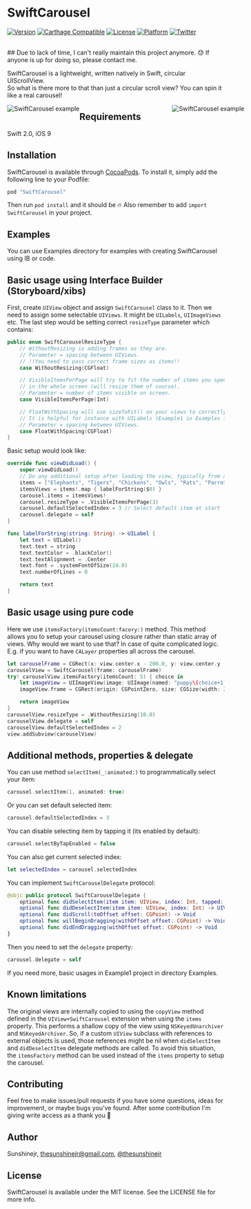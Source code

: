 # SwiftCarousel

[![Version](https://img.shields.io/cocoapods/v/SwiftCarousel.svg?style=flat)](http://cocoapods.org/pods/SwiftCarousel)
[![Carthage Compatible](https://img.shields.io/badge/Carthage-compatible-4BC51D.svg?style=flat)](https://github.com/Carthage/Carthage)
[![License](https://img.shields.io/cocoapods/l/SwiftCarousel.svg?style=flat)](http://cocoapods.org/pods/SwiftCarousel)
[![Platform](https://img.shields.io/cocoapods/p/SwiftCarousel.svg?style=flat)](http://cocoapods.org/pods/SwiftCarousel)
[![Twitter](https://img.shields.io/badge/twitter-@thesunshinejr-blue.svg?style=flat)](https://twitter.com/thesunshinejr)

<br />
## Due to lack of time, I can't really maintain this project anymore. 😓  If anyone is up for doing so, please contact me.</span>
<br />

SwiftCarousel is a lightweight, written natively in Swift, circular UIScrollView.<br />
So what is there more to that than just a circular scroll view? You can spin it like a real carousel!

<div style="width: 100%; text-align: center;">
<div style="width: 550px;margin: 0 auto;">
<img src="https://media.giphy.com/media/13AYJc6zZ870re/giphy.gif" alt="SwiftCarousel example" style="float: left;">
<img src="https://media.giphy.com/media/Mv8KJ3qxspXy0/giphy.gif" alt="SwiftCarousel example" style="float: right;">
</div>
</div>

## Requirements

Swift 2.0, iOS 9

## Installation

SwiftCarousel is available through [CocoaPods](http://cocoapods.org). To install
it, simply add the following line to your Podfile:

```ruby
pod "SwiftCarousel"
```

Then run `pod install` and it should be 🔥
Also remember to add `import SwiftCarousel` in your project.

## Examples
You can use Examples directory for examples with creating SwiftCarousel using IB or code.

## Basic usage using Interface Builder (Storyboard/xibs)

First, create `UIView` object and assign `SwiftCarousel` class to it.
Then we need to assign some selectable `UIViews`. It might be `UILabels`, `UIImageViews` etc.
The last step would be setting correct `resizeType` parameter which contains:

```swift
public enum SwiftCarouselResizeType {
    // WithoutResizing is adding frames as they are.
    // Parameter = spacing between UIViews.
    // !!You need to pass correct frame sizes as items!!
    case WithoutResizing(CGFloat)

    // VisibleItemsPerPage will try to fit the number of items you specify
    // in the whole screen (will resize them of course).
    // Parameter = number of items visible on screen.
    case VisibleItemsPerPage(Int)

    // FloatWithSpacing will use sizeToFit() on your views to correctly place images
    // It is helpful for instance with UILabels (Example1 in Examples folder).
    // Parameter = spacing between UIViews.
    case FloatWithSpacing(CGFloat)
}
```

Basic setup would look like:

```swift
override func viewDidLoad() {
    super.viewDidLoad()
    // Do any additional setup after loading the view, typically from a nib.
    items = ["Elephants", "Tigers", "Chickens", "Owls", "Rats", "Parrots", "Snakes"]
    itemsViews = items!.map { labelForString($0) }
    carousel.items = itemsViews!
    carousel.resizeType = .VisibleItemsPerPage(3)
    carousel.defaultSelectedIndex = 3 // Select default item at start
    carousel.delegate = self
}

func labelForString(string: String) -> UILabel {
    let text = UILabel()
    text.text = string
    text.textColor = .blackColor()
    text.textAlignment = .Center
    text.font = .systemFontOfSize(24.0)
    text.numberOfLines = 0

    return text
}
```

## Basic usage using pure code

Here we use `itemsFactory(itemsCount:facory:)` method. This method allows you to setup your carousel using closure rather than static array of views. Why would we want to use that? In case of quite complicated logic. E.g. if you want to have `CALayer` properties all across the carousel.

```swift
let carouselFrame = CGRect(x: view.center.x - 200.0, y: view.center.y - 100.0, width: 400.0, height: 200.0)
carouselView = SwiftCarousel(frame: carouselFrame)
try! carouselView.itemsFactory(itemsCount: 5) { choice in
    let imageView = UIImageView(image: UIImage(named: "puppy\(choice+1)"))
    imageView.frame = CGRect(origin: CGPointZero, size: CGSize(width: 200.0, height: 200.0))

    return imageView
}
carouselView.resizeType = .WithoutResizing(10.0)
carouselView.delegate = self
carouselView.defaultSelectedIndex = 2
view.addSubview(carouselView)
```

## Additional methods, properties & delegate

You can use method `selectItem(_:animated:)` to programmatically select your item:
```swift
carousel.selectItem(1, animated: true)
```

Or you can set default selected item:
```swift
carousel.defaultSelectedIndex = 3
```

You can disable selecting item by tapping it (its enabled by default):
```swift
carousel.selectByTapEnabled = false
```

You can also get current selected index:
```swift
let selectedIndex = carousel.selectedIndex
```

You can implement `SwiftCarouselDelegate` protocol:
```swift
@objc public protocol SwiftCarouselDelegate {
    optional func didSelectItem(item item: UIView, index: Int, tapped: Bool) -> UIView?
    optional func didDeselectItem(item item: UIView, index: Int) -> UIView?
    optional func didScroll(toOffset offset: CGPoint) -> Void
    optional func willBeginDragging(withOffset offset: CGPoint) -> Void
    optional func didEndDragging(withOffset offset: CGPoint) -> Void
}
```

Then you need to set the `delegate` property:
```swift
carousel.delegate = self
```

If you need more, basic usages in Example1 project in directory Examples.

## Known limitations

The original views are internally copied to using the `copyView` method defined in the `UIView+SwiftCarousel` extension when using the `items` property. This performs a shallow copy of the view using `NSKeyedUnarchiver` and `NSKeyedArchiver`. So, if a custom `UIView` subclass with references to external objects is used, those references might be nil when `didSelectItem` and `didDeselectItem` delegate methods are called. To avoid this situation, the `itemsFactory` method can be used instead of the `items` property to setup the carousel.

## Contributing
Feel free to make issues/pull requests if you have some questions, ideas for improvement, or maybe bugs you've found.
After some contribution I'm giving write access as a thank you 🎉

## Author

Sunshinejr, thesunshinejr@gmail.com, <a href="https://twitter.com/thesunshinejr">@thesunshinejr</a>

## License

SwiftCarousel is available under the MIT license. See the LICENSE file for more info.
